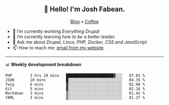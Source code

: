<h2 align="center">👋 Hello! I'm Josh Fabean.</h2>
<p align="center">
  <a href="https://joshfabean.com">Blog</a> •
  <a href="https://www.buymeacoffee.com/LSxne6Yr4">Coffee</a>
</p>

- 🔭 I’m currently working *Everything Drupal*
- 🌱 I’m currently learning *how to be a better leader.*
- 💬 Ask me about *Drupal, Linux, PHP, Docker, CSS and JavaScript*
- 📫 How to reach me: [email from my website](https://joshfabean.com).

-------

📊 **Weekly development breakdown**
<!--START_SECTION:waka-->

```text
PHP        3 hrs 29 mins   █████████████████████▓░░░   87.01 %
JSON       10 mins         █░░░░░░░░░░░░░░░░░░░░░░░░   04.35 %
Twig       6 mins          ▓░░░░░░░░░░░░░░░░░░░░░░░░   02.60 %
Git        5 mins          ▓░░░░░░░░░░░░░░░░░░░░░░░░   02.16 %
Markdown   3 mins          ▒░░░░░░░░░░░░░░░░░░░░░░░░   01.41 %
YAML       3 mins          ▒░░░░░░░░░░░░░░░░░░░░░░░░   01.27 %
```

<!--END_SECTION:waka-->

<!--
**fabean/fabean** is a ✨ _special_ ✨ repository because its `README.md` (this file) appears on your GitHub profile.

Here are some ideas to get you started:

- 🔭 I’m currently working on ...
- 🌱 I’m currently learning ...
- 👯 I’m looking to collaborate on ...
- 🤔 I’m looking for help with ...
- 💬 Ask me about ...
- 📫 How to reach me: ...
- 😄 Pronouns: ...
- ⚡ Fun fact: ...
-->
